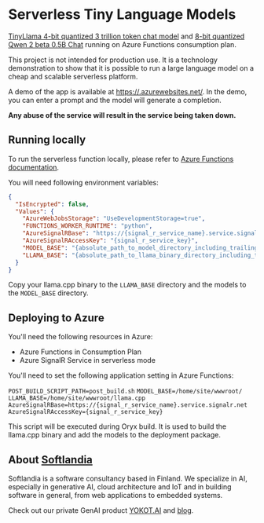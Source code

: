 # Serverless Tiny Language Models

[TinyLlama 4-bit quantized 3 trillion token chat model](https://huggingface.co/TheBloke/TinyLlama-1.1B-Chat-v1.0-GGUF) and [8-bit quantized Qwen 2 beta 0.5B Chat](https://huggingface.co/Qwen/Qwen1.5-0.5B-Chat-GGUF) running on Azure Functions consumption plan.

This project is not intended for production use. It is a technology demonstration to show that it is possible to run a large language model on a cheap and scalable serverless platform.

A demo of the app is available at [https://.azurewebsites.net/](https://.azurewebsites.net/). In the demo, you can enter a prompt and the model will generate a completion.

**Any abuse of the service will result in the service being taken down.**

## Running locally

To run the serverless function locally, please refer to [Azure Functions documentation](https://learn.microsoft.com/en-us/azure/azure-functions/create-first-function-vs-code-python).

You will need following environment variables:

```json
{
  "IsEncrypted": false,
  "Values": {
    "AzureWebJobsStorage": "UseDevelopmentStorage=true",
    "FUNCTIONS_WORKER_RUNTIME": "python",
    "AzureSignalRBase": "https://{signal_r_service_name}.service.signalr.net",
    "AzureSignalRAccessKey": "{signal_r_service_key}",
    "MODEL_BASE": "{absolute_path_to_model_directory_including_trailing_slash}",
    "LLAMA_BASE": "{absolute_path_to_llama_binary_directory_including_trailing_slash}"
  }
}
```

Copy your llama.cpp binary to the `LLAMA_BASE` directory and the models to the `MODEL_BASE` directory.

## Deploying to Azure

You'll need the following resources in Azure:

- Azure Functions in Consumption Plan
- Azure SignalR Service in serverless mode

You'll need to set the following application setting in Azure Functions:

`POST_BUILD_SCRIPT_PATH=post_build.sh`
`MODEL_BASE=/home/site/wwwroot/`
`LLAMA_BASE=/home/site/wwwroot/llama.cpp`
`AzureSignalRBase=https://{signal_r_service_name}.service.signalr.net`
`AzureSignalRAccessKey={signal_r_service_key}`

This script will be executed during Oryx build. It is used to build the llama.cpp binary and add the models to the deployment package.

## About [Softlandia](https://softlandia.fi/)

Softlandia is a software consultancy based in Finland. We specialize in AI, especially in generative AI, cloud architecture and IoT and in building software in general, from web applications to embedded systems.

Check out our private GenAI product [YOKOT.AI](https://yokot.ai/) and [blog](https://softlandia.fi/blog).
